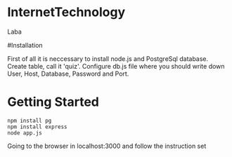 # InternetTechnology

Laba

#Installation

First of all it is neccessary to install node.js and PostgreSql database. Create table, call it 'quiz'. Configure db.js file where you should write down User, Host, Database, Password and Port.

# Getting Started
```shell
npm install pg
npm install express
node app.js
```
Going to the browser in localhost:3000 and follow the instruction set
